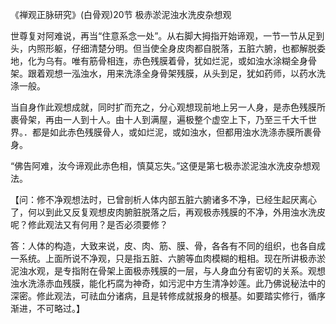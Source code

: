 《禅观正脉研究》(白骨观)20节 极赤淤泥浊水洗皮杂想观

世尊复对阿难说，再当“住意系念一处”。从右脚大拇指开始谛观，一节一节从足到头，内照形躯，仔细清楚分明。但当使全身皮肉都自脱落，五脏六腑，也都解脱委地，化为乌有。唯有筋骨相连，赤色残膜着骨，犹如烂泥，或如浊水涂糊全身骨架。跟着观想一泓浊水，用来洗涤全身骨架残膜，从头到足，犹如药师，以药水洗涤一般。

当自身作此观想成就，同时扩而充之，分心观想现前地上另一人身，是赤色残膜所裹骨架，再由一人到十人。由十人到满屋，遍极整个虚空上下，乃至三千大千世界。．都是如此赤色残膜骨人，或如烂泥，或如浊水，但都用浊水洗涤赤膜所裹骨身。

“佛告阿难，汝今谛观此赤色相，慎莫忘失。”这便是第七极赤淤泥浊水洗皮杂想观法。

【问：修不净观想法时，已曾剖析人体内部五脏六腑诸多不净，已经生起厌离心了，何以到此又反复观想皮肉腑脏脱落之后，再观极赤残膜的不净，外用浊水洗皮呢？修此观法又有何用？是否必须要修？

答：人体的构造，大致来说，皮、肉、筋、膜、骨，各各有不同的组织，也各自成一系统。上面所说不净观，只是指五脏、六腑等血肉模糊的粗相。现在所讲极赤淤泥浊水观，是专指附在骨架上面极赤残膜的一层，与人身血分有密切的关系。观想浊水洗涤赤血残膜，能化朽腐为神奇，如污泥中方生清净妙莲。此乃佛说秘法中的深密。修此观法，可祛血分诸病，且是转修成就报身的根基。如要踏实修行，循序渐进，不可略过。】


